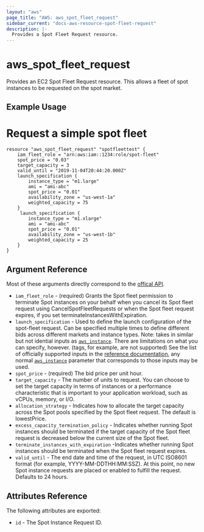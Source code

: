 ```yaml
---
layout: "aws"
page_title: "AWS: aws_spot_fleet_request"
sidebar_current: "docs-aws-resource-spot-fleet-request"
description: |-
  Provides a Spot Fleet Request resource.
---
```


# aws\_spot\_fleet\_request

Provides an EC2 Spot Fleet Request resource. This allows a fleet of spot
instances to be requested on the spot market.

## Example Usage

# Request a simple spot fleet
```
resource "aws_spot_fleet_request" "spotfleettest" {
    iam_fleet_role = "arn:aws:iam::1234:role/spot-fleet"
    spot_price = "0.03"
    target_capacity = 3
    valid_until = "2019-11-04T20:44:20.000Z"
    launch_specification {
        instance_type = "m1.large"
        ami = "ami-abc"
        spot_price = "0.01"
        availability_zone = "us-west-1a"
        weighted_capacity = 75
    }
     launch_specification {
        instance_type = "m1.xlarge"
        ami = "ami-abc"
        spot_price = "0.01"
        availability_zone = "us-west-1b"
        weighted_capacity = 25
    }
}
```

## Argument Reference

Most of these arguments directly correspond to the
[offical API](http://docs.aws.amazon.com/AWSEC2/latest/APIReference/API_SpotFleetRequestConfigData.html).

* `iam_fleet_role` - (required) Grants the Spot fleet permission to terminate
  Spot instances on your behalf when you cancel its Spot fleet request using
CancelSpotFleetRequests or when the Spot fleet request expires, if you set
terminateInstancesWithExpiration.
* `launch_specification` - Used to define the launch configuration of the
  spot-fleet request. Can be specified multiple times to define different bids
across different markets and instance types. Note: takes in similar but not
idential inputs as [`aws_instance`](instance.html).  There are limitations on
what you can specify, however. (tags, for example, are not supported) See the
list of officially supported inputs in the
[reference documentation](http://docs.aws.amazon.com/AWSEC2/latest/APIReference/API_SpotFleetLaunchSpecification.html),
any normal [`aws_instance`](instance.html) parameter that corresponds to those
inputs may be used.
* `spot_price` - (required) The bid price per unit hour.
* `target_capacity` - The number of units to request. You can choose to set the
  target capacity in terms of instances or a performance characteristic that is
important to your application workload, such as vCPUs, memory, or I/O.
* `allocation_strategy` - Indicates how to allocate the target capacity across
  the Spot pools specified by the Spot fleet request. The default is
lowestPrice.
* `excess_capacity_termination_policy` - Indicates whether running Spot
  instances should be terminated if the target capacity of the Spot fleet
request is decreased below the current size of the Spot fleet.
* `terminate_instances_with_expiration` -Indicates whether running Spot
  instances should be terminated when the Spot fleet request expires.
* `valid_until` - The end date and time of the request, in UTC ISO8601 format
  (for example, YYYY-MM-DDTHH:MM:SSZ). At this point, no new Spot instance
requests are placed or enabled to fulfill the request. Defaults to 24 hours.


## Attributes Reference

The following attributes are exported:

* `id` - The Spot Instance Request ID.
